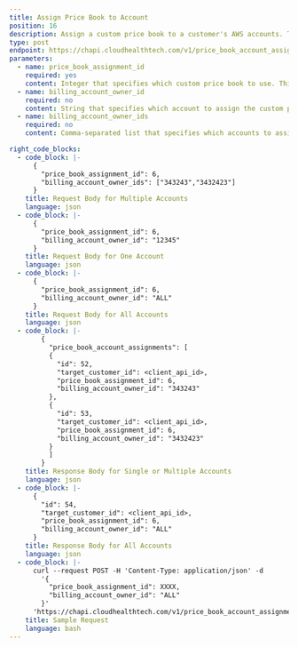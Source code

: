 ```yaml
---
title: Assign Price Book to Account
position: 16
description: Assign a custom price book to a customer's AWS accounts. The custom price book must have already been [assigned to the customer](#price-book_assign-price-book-to-customer).
type: post
endpoint: https://chapi.cloudhealthtech.com/v1/price_book_account_assignments
parameters:
  - name: price_book_assignment_id
    required: yes
    content: Integer that specifies which custom price book to use. This ID can be retrieved from the [Get All Price Book Customer Assignments](#price-book_get-all-price-book-customer-assignments) endpoint.
  - name: billing_account_owner_id
    required: no
    content: String that specifies which account to assign the custom price books to. Enter `ALL` to assign the custom price book to all of the assigned customer's accounts or enter a single account ID to assign the price book to one account. To assign the custom price book to multiple (but not all) accounts belonging to a customer, use the **billing_account_owner_ids** parameter.
  - name: billing_account_owner_ids
    required: no
    content: Comma-separated list that specifies which accounts to assign the custom price books to. Use to assign the custom price book to multiple (but not all) of a customer's accounts. To assign the price book to only one account, or to assign the price book to all accounts belonging to the customer, use the **billing_account_owner_id** parameter.

right_code_blocks:
  - code_block: |-
      {
        "price_book_assignment_id": 6,
        "billing_account_owner_ids": ["343243","3432423"]
      }
    title: Request Body for Multiple Accounts
    language: json
  - code_block: |-
      {
        "price_book_assignment_id": 6,
        "billing_account_owner_id": "12345"
      }
    title: Request Body for One Account
    language: json
  - code_block: |-
      {
        "price_book_assignment_id": 6,
        "billing_account_owner_id": "ALL"
      }
    title: Request Body for All Accounts
    language: json
  - code_block: |-
        {
          "price_book_account_assignments": [
          {
            "id": 52,
            "target_customer_id": <client_api_id>,
            "price_book_assignment_id": 6,
            "billing_account_owner_id": "343243"
          },
          {
            "id": 53,
            "target_customer_id": <client_api_id>,
            "price_book_assignment_id": 6,
            "billing_account_owner_id": "3432423"
          }
          ]
        }
    title: Response Body for Single or Multiple Accounts
    language: json
  - code_block: |-
      {
        "id": 54,
        "target_customer_id": <client_api_id>,
        "price_book_assignment_id": 6,
        "billing_account_owner_id": "ALL"
      }
    title: Response Body for All Accounts
    language: json
  - code_block: |-
      curl --request POST -H 'Content-Type: application/json' -d
        '{
          "price_book_assignment_id": XXXX,
          "billing_account_owner_id": "ALL"
        }'
      'https://chapi.cloudhealthtech.com/v1/price_book_account_assignments?api_key=<your_api_key>'
    title: Sample Request
    language: bash
---
```

